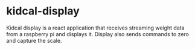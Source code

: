 # kidcal-display
Kidcal display is a react application that receives streaming weight data from a raspberry pi and displays it. Display also sends commands to zero and capture the scale.
